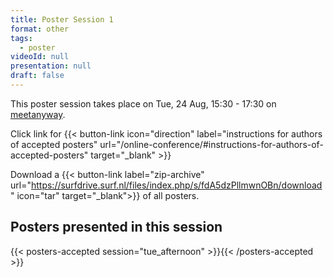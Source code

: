 ```yaml
---
title: Poster Session 1
format: other
tags:
  - poster
videoId: null
presentation: null
draft: false
---
```

This poster session takes place on Tue, 24 Aug, 15:30 - 17:30 on [meetanyway](/participate/#poster-sessions).

Click link for
{{< button-link icon="direction" label="instructions for authors of accepted posters" url="/online-conference/#instructions-for-authors-of-accepted-posters" target="_blank" >}}

Download a {{< button-link label="zip-archive" url="https://surfdrive.surf.nl/files/index.php/s/fdA5dzPllmwnOBn/download" icon="tar" target="_blank">}} of all posters.

## Posters presented in this session
{{< posters-accepted session="tue_afternoon" >}}{{< /posters-accepted >}}
